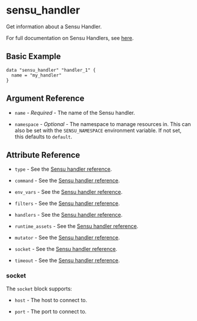 # sensu_handler

Get information about a Sensu Handler.

For full documentation on Sensu Handlers, see [here](https://docs.sensu.io/sensu-go/latest/reference/handlers).

## Basic Example

```hcl
data "sensu_handler" "handler_1" {
  name = "my_handler"
}
```

## Argument Reference

* `name` - *Required* - The name of the Sensu handler.

* `namespace` - *Optional* - The namespace to manage resources in. This can
  also be set with the `SENSU_NAMESPACE` environment variable. If not set,
  this defaults to `default`.

## Attribute Reference

* `type` - See the [Sensu handler reference](https://docs.sensu.io/sensu-go/latest/reference/handlers/#handler-attributes).

* `command` - See the [Sensu handler reference](https://docs.sensu.io/sensu-go/latest/reference/handlers/#handler-attributes).

* `env_vars` - See the [Sensu handler reference](https://docs.sensu.io/sensu-go/latest/reference/handlers/#handler-attributes).

* `filters` - See the [Sensu handler reference](https://docs.sensu.io/sensu-go/latest/reference/handlers/#handler-attributes).

* `handlers` - See the [Sensu handler reference](https://docs.sensu.io/sensu-go/latest/reference/handlers/#handler-attributes).

* `runtime_assets` - See the [Sensu handler reference](https://docs.sensu.io/sensu-go/latest/reference/handlers/#handler-attributes).

* `mutator` - See the [Sensu handler reference](https://docs.sensu.io/sensu-go/latest/reference/handlers/#handler-attributes).

* `socket` - See the [Sensu handler reference](https://docs.sensu.io/sensu-go/latest/reference/handlers/#handler-attributes).

* `timeout` - See the [Sensu handler reference](https://docs.sensu.io/sensu-go/latest/reference/handlers/#handler-attributes).

### socket

The `socket` block supports:

* `host` - The host to connect to.

* `port` - The port to connect to.
